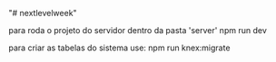 "# nextlevelweek"

para roda o projeto do servidor dentro da pasta 'server'
npm run dev

para criar as tabelas do sistema use:
npm run knex:migrate